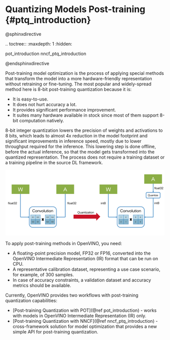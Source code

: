 # Quantizing Models Post-training {#ptq_introduction}

@sphinxdirective

.. toctree::
   :maxdepth: 1
   :hidden:

   pot_introduction
   nncf_ptq_introduction

@endsphinxdirective

Post-training model optimization is the process of applying special methods that transform the model into a more hardware-friendly representation without retraining or fine-tuning. The most popular and widely-spread method here is 8-bit post-training quantization because it is:
* It is easy-to-use.
* It does not hurt accuracy a lot.
* It provides significant performance improvement.
* It suites many hardware available in stock since most of them support 8-bit computation natively.

8-bit integer quantization lowers the precision of weights and activations to 8 bits, which leads to almost 4x reduction in the model footprint and significant improvements in inference speed, mostly due to lower throughput required for the inference. This lowering step is done offline, before the actual inference, so that the model gets transformed into the quantized representation. The process does not require a training dataset or a training pipeline in the source DL framework. 

![](../img/quantization_picture.svg)

To apply post-training methods in OpenVINO, you need:
* A floating-point precision model, FP32 or FP16, converted into the OpenVINO Intermediate Representation (IR) format that can be run on CPU.
* A representative calibration dataset, representing a use case scenario, for example, of 300 samples.
* In case of accuracy constraints, a validation dataset and accuracy metrics should be available.

Currently, OpenVINO provides two workflows with post-training quantization capabilities:
* [Post-training Quantization with POT](@ref pot_introduction) - works with models in OpenVINO Intermediate Representation (IR) only.
* [Post-training Quantization with NNCF](@ref nncf_ptq_introduction) - cross-framework solution for model optimization that provides a new simple API for post-training quantization.